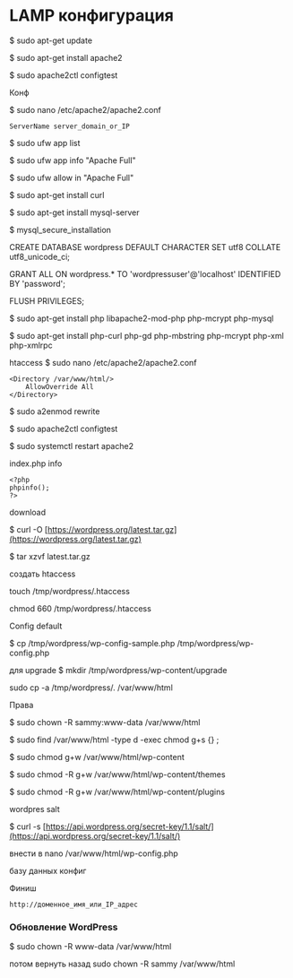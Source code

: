 # LAMP конфигурация



$ sudo apt-get update

$ sudo apt-get install apache2

$ sudo apache2ctl configtest

Конф

$ sudo nano /etc/apache2/apache2.conf



```text
ServerName server_domain_or_IP
```

$ sudo ufw app list

$ sudo ufw app info "Apache Full"

$ sudo ufw allow in "Apache Full"

$ sudo apt-get install curl

$ sudo apt-get install mysql-server

$ mysql\_secure\_installation

CREATE DATABASE wordpress DEFAULT CHARACTER SET utf8 COLLATE utf8\_unicode\_ci;

GRANT ALL ON wordpress.\* TO 'wordpressuser'@'localhost' IDENTIFIED BY 'password';

FLUSH PRIVILEGES;

$ sudo apt-get install php libapache2-mod-php php-mcrypt php-mysql

$ sudo apt-get install php-curl php-gd php-mbstring php-mcrypt php-xml php-xmlrpc

htaccess  $ sudo nano /etc/apache2/apache2.conf



```text
<Directory /var/www/html/>
    AllowOverride All
</Directory>
```

$ sudo a2enmod rewrite

$ sudo apache2ctl configtest

$ sudo systemctl restart apache2

index.php  info



```text
<?php
phpinfo();
?>
```

download

$ curl -O [https://wordpress.org/latest.tar.gz](https://wordpress.org/latest.tar.gz)

$ tar xzvf latest.tar.gz

создать htaccess

touch /tmp/wordpress/.htaccess

chmod 660 /tmp/wordpress/.htaccess

Config default

$ cp /tmp/wordpress/wp-config-sample.php /tmp/wordpress/wp-config.php

для upgrade  $ mkdir /tmp/wordpress/wp-content/upgrade

sudo cp -a /tmp/wordpress/. /var/www/html

Права

$ sudo chown -R sammy:www-data /var/www/html

$ sudo find /var/www/html -type d -exec chmod g+s {} \;

$ sudo chmod g+w /var/www/html/wp-content

$ sudo chmod -R g+w /var/www/html/wp-content/themes

$ sudo chmod -R g+w /var/www/html/wp-content/plugins

wordpres salt

$ curl -s [https://api.wordpress.org/secret-key/1.1/salt/](https://api.wordpress.org/secret-key/1.1/salt/)

внести в nano /var/www/html/wp-config.php

базу данных конфиг

Финиш



```text
http://доменное_имя_или_IP_адрес
```

### Обновление WordPress <a id="&#x41E;&#x431;&#x43D;&#x43E;&#x432;&#x43B;&#x435;&#x43D;&#x438;&#x435;-wordpress"></a>

$ sudo chown -R www-data /var/www/html

потом вернуть назад  sudo chown -R sammy /var/www/html



